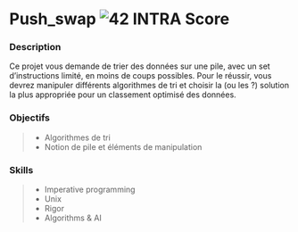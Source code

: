 # Push_swap ![42 INTRA Score](https://img.shields.io/badge/%E2%9C%94-125-brightgreen.svg)

### Description
Ce projet vous demande de trier des données sur une pile, avec un set d’instructions limité, en moins de coups possibles. Pour le réussir, vous devrez manipuler différents algorithmes de tri et choisir la (ou les ?) solution la plus appropriée pour un classement optimisé des données.

### Objectifs
> - Algorithmes de tri
> - Notion de pile et éléments de manipulation

### Skills
> - Imperative programming
> - Unix
> - Rigor
> - Algorithms & AI
